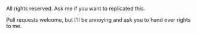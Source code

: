 All rights reserved. Ask me if you want to replicated this. 

Pull requests welcome, but I'll be annoying and ask you to hand over rights to me. 
